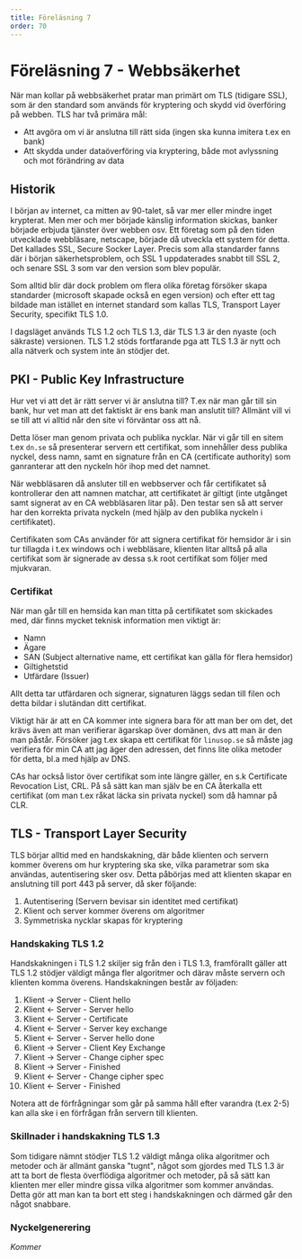 ```yaml
---
title: Föreläsning 7
order: 70
---
```


# Föreläsning 7 - Webbsäkerhet

När man kollar på webbsäkerhet pratar man primärt om TLS (tidigare SSL), som är den standard som används för kryptering och skydd vid överföring på webben. TLS har två primära mål:

- Att avgöra om vi är anslutna till rätt sida (ingen ska kunna imitera t.ex en bank)
- Att skydda under dataöverföring via kryptering, både mot avlyssning och mot förändring av data

## Historik

I början av internet, ca mitten av 90-talet, så var mer eller mindre inget krypterat. Men mer och mer började känslig information skickas, banker började erbjuda tjänster över webben osv. Ett företag som på den tiden utvecklade webbläsare, netscape, började då utveckla ett system för detta. Det kallades SSL, Secure Socker Layer. Precis som alla standarder fanns där i början säkerhetsproblem, och SSL 1 uppdaterades snabbt till SSL 2, och senare SSL 3 som var den version som blev populär.

Som alltid blir där dock problem om flera olika företag försöker skapa standarder (microsoft skapade också en egen version) och efter ett tag bildade man istället en internet standard som kallas TLS, Transport Layer Security, specifikt TLS 1.0.

I dagsläget används TLS 1.2 och TLS 1.3, där TLS 1.3 är den nyaste (och säkraste) versionen. TLS 1.2 stöds fortfarande pga att TLS 1.3 är nytt och alla nätverk och system inte än stödjer det.

## PKI - Public Key Infrastructure

Hur vet vi att det är rätt server vi är anslutna till? T.ex när man går till sin bank, hur vet man att det faktiskt är ens bank man anslutit till? Allmänt vill vi se till att vi alltid når den site vi förväntar oss att nå.

Detta löser man genom privata och publika nycklar. När vi går till en sitem t.ex `dn.se` så presenterar servern ett certifikat, som innehåller dess publika nyckel, dess namn, samt en signature från en CA (certificate authority) som ganranterar att den nyckeln hör ihop med det namnet.

När webbläsaren då ansluter till en webbserver och får certifikatet så kontrollerar den att namnen matchar, att certifikatet är giltigt (inte utgånget samt signerat av en CA webbläsaren litar på). Den testar sen så att server har den korrekta privata nyckeln (med hjälp av den publika nyckeln i certifikatet).

Certifikaten som CAs använder för att signera certifikat för hemsidor är i sin tur tillagda i t.ex windows och i webbläsare, klienten litar alltså på alla certifikat som är signerade av dessa s.k root certifikat som följer med mjukvaran.

### Certifikat

När man går till en hemsida kan man titta på certifikatet som skickades med, där finns mycket teknisk information men viktigt är:

- Namn
- Ägare
- SAN (Subject alternative name, ett certifikat kan gälla för flera hemsidor)
- Giltighetstid
- Utfärdare (Issuer)

Allt detta tar utfärdaren och signerar, signaturen läggs sedan till filen och detta bildar i slutändan ditt certifikat.

Viktigt här är att en CA kommer inte signera bara för att man ber om det, det krävs även att man verifierar ägarskap över domänen, dvs att man är den man påstår. Försöker jag t.ex skapa ett certifikat för `linusop.se` så måste jag verifiera för min CA att jag äger den adressen, det finns lite olika metoder för detta, bl.a med hjälp av DNS.

CAs har också listor över certifikat som inte längre gäller, en s.k Certificate Revocation List, CRL. På så sätt kan man själv be en CA återkalla ett certifikat (om man t.ex råkat läcka sin privata nyckel) som då hamnar på CLR.

## TLS - Transport Layer Security

TLS börjar alltid med en handskakning, där både klienten och servern kommer överens om hur kryptering ska ske, vilka parametrar som ska användas, autentisering sker osv. Detta påbörjas med att klienten skapar en anslutning till port 443 på server, då sker följande:

1. Autentisering (Servern bevisar sin identitet med certifikat)
2. Klient och server kommer överens om algoritmer
3. Symmetriska nycklar skapas för kryptering

### Handskaking TLS 1.2

Handskakningen i TLS 1.2 skiljer sig från den i TLS 1.3, framförallt gäller att TLS 1.2 stödjer väldigt många fler algoritmer och därav måste servern och klienten komma överens. Handskakningen består av följaden:

1. Klient -> Server - Client hello
2. Klient <- Server - Server hello
3. Klient <- Server - Certificate
4. Klient <- Server - Server key exchange
5. Klient <- Server - Server hello done
6. Klient -> Server - Client Key Exchange
7. Klient -> Server - Change cipher spec
8. Klient -> Server - Finished
9. Klient <- Server - Change cipher spec
10. Klient <- Server - Finished

Notera att de förfrågningar som går på samma håll efter varandra (t.ex 2-5) kan alla ske i en förfrågan från servern till klienten.

### Skillnader i handskakning TLS 1.3

Som tidigare nämnt stödjer TLS 1.2 väldigt många olika algoritmer och metoder och är allmänt ganska "tugnt", något som gjordes med TLS 1.3 är att ta bort de flesta överflödiga algoritmer och metoder, på så sätt kan klienten mer eller mindre gissa vilka algoritmer som kommer användas. Detta gör att man kan ta bort ett steg i handskakningen och därmed går den något snabbare.

### Nyckelgenerering

_Kommer_
